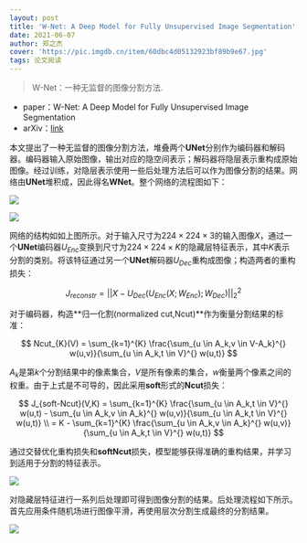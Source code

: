 ```yaml
---
layout: post
title: 'W-Net: A Deep Model for Fully Unsupervised Image Segmentation'
date: 2021-06-07
author: 郑之杰
cover: 'https://pic.imgdb.cn/item/60dbc4d05132923bf89b9e67.jpg'
tags: 论文阅读
---
```


> W-Net：一种无监督的图像分割方法.

- paper：W-Net: A Deep Model for Fully Unsupervised Image Segmentation
- arXiv：[link](https://arxiv.org/abs/1711.08506)

本文提出了一种无监督的图像分割方法，堆叠两个**UNet**分别作为编码器和解码器。编码器输入原始图像，输出对应的隐空间表示；解码器将隐层表示重构成原始图像。经过训练，对隐层表示使用一些后处理方法后可以作为图像分割的结果。网络由**UNet**堆积成，因此得名**WNet**。整个网络的流程图如下：

![](https://pic.imgdb.cn/item/60dc2d405132923bf88227a5.jpg)

![](https://pic.imgdb.cn/item/60dbc55a5132923bf89ebb75.jpg)

网络的结构如如上图所示。对于输入尺寸为$224 \times 224 \times 3$的输入图像$X$，通过一个**UNet**编码器$U_{Enc}$变换到尺寸为$224 \times 224 \times K$的隐藏层特征表示，其中$K$表示分割的类别。将该特征通过另一个**UNet**解码器$U_{Dec}$重构成图像；构造两者的重构损失：

$$ J_{reconstr} = || X- U_{Dec}(U_{Enc}(X;W_{Enc});W_{Dec})||^2_2 $$

对于编码器，构造**归一化割(normalized cut,Ncut)**作为衡量分割结果的标准：

$$ Ncut_{K}(V) = \sum_{k=1}^{K} \frac{\sum_{u \in A_k,v \in V-A_k}^{} w(u,v)}{\sum_{u \in A_k,t \in V}^{} w(u,t)}  $$

$A_k$是第$k$个分割结果中的像素集合，$V$是所有像素的集合，$w$衡量两个像素之间的权重。由于上式是不可导的，因此采用**soft**形式的**Ncut**损失：

$$ J_{soft-Ncut}(V,K) = \sum_{k=1}^{K} \frac{\sum_{u \in A_k,t \in V}^{} w(u,t) - \sum_{u \in A_k,v \in A_k}^{} w(u,v)}{\sum_{u \in A_k,t \in V}^{} w(u,t)} \\ = K - \sum_{k=1}^{K} \frac{\sum_{u \in A_k,v \in A_k}^{} w(u,v)}{\sum_{u \in A_k,t \in V}^{} w(u,t)} $$

通过交替优化重构损失和**softNcut**损失，模型能够获得准确的重构结果，并学习到适用于分割的特征表示。

![](https://pic.imgdb.cn/item/60dc33075132923bf8a1115a.jpg)

对隐藏层特征进行一系列后处理即可得到图像分割的结果。后处理流程如下所示。首先应用条件随机场进行图像平滑，再使用层次分割生成最终的分割结果。

![](https://pic.imgdb.cn/item/60dc35c55132923bf8aef810.jpg)